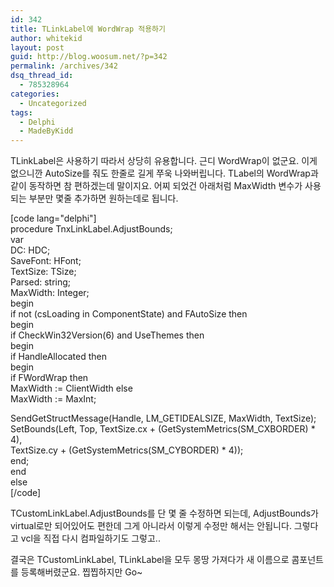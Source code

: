 ```yaml
---
id: 342
title: TLinkLabel에 WordWrap 적용하기
author: whitekid
layout: post
guid: http://blog.woosum.net/?p=342
permalink: /archives/342
dsq_thread_id:
  - 785328964
categories:
  - Uncategorized
tags:
  - Delphi
  - MadeByKidd
---
```

TLinkLabel은 사용하기 따라서 상당히 유용합니다. 근디 WordWrap이 없군요. 이게 없으니깐 AutoSize를 줘도 한줄로 길게 쭈욱 나와버립니다. TLabel의 WordWrap과 같이 동작하면 참 편하겠는데 말이지요. 어찌 되었건 아래처럼 MaxWidth 변수가 사용되는 부분만 몇줄 추가하면 원하는데로 됩니다.

[code lang="delphi"]  
procedure TnxLinkLabel.AdjustBounds;  
var  
DC: HDC;  
SaveFont: HFont;  
TextSize: TSize;  
Parsed: string;  
MaxWidth: Integer;  
begin  
if not (csLoading in ComponentState) and FAutoSize then  
begin  
if CheckWin32Version(6) and UseThemes then  
begin  
if HandleAllocated then  
begin  
if FWordWrap then  
MaxWidth := ClientWidth else  
MaxWidth := MaxInt;

SendGetStructMessage(Handle, LM_GETIDEALSIZE, MaxWidth, TextSize);  
SetBounds(Left, Top, TextSize.cx + (GetSystemMetrics(SM_CXBORDER) * 4),  
TextSize.cy + (GetSystemMetrics(SM_CYBORDER) * 4));  
end;  
end  
else  
[/code]

TCustomLinkLabel.AdjustBounds를 단 몇 줄 수정하면 되는데, AdjustBounds가 virtual로만 되어있어도 편한데 그게 아니라서 이렇게 수정만 해서는 안됩니다. 그렇다고 vcl을 직접 다시 컴파일하기도 그렇고..

결국은 TCustomLinkLabel, TLinkLabel을 모두 몽땅 가져다가 새 이름으로 콤포넌트를 등록해버렸군요. 찝찝하지만 Go~